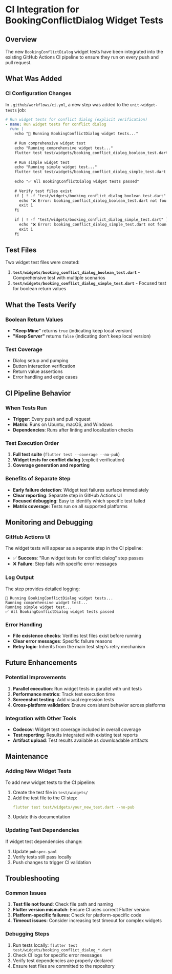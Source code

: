 # CI Integration for BookingConflictDialog Widget Tests

## Overview

The new `BookingConflictDialog` widget tests have been integrated into the existing GitHub Actions CI pipeline to ensure they run on every push and pull request.

## What Was Added

### CI Configuration Changes

In `.github/workflows/ci.yml`, a new step was added to the `unit-widget-tests` job:

```yaml
# Run widget tests for conflict dialog (explicit verification)
- name: Run widget tests for conflict dialog
  run: |
    echo "🧪 Running BookingConflictDialog widget tests..."
    
    # Run comprehensive widget test
    echo "Running comprehensive widget test..."
    flutter test test/widgets/booking_conflict_dialog_boolean_test.dart --no-pub
    
    # Run simple widget test
    echo "Running simple widget test..."
    flutter test test/widgets/booking_conflict_dialog_simple_test.dart --no-pub
    
    echo "✅ All BookingConflictDialog widget tests passed"
    
    # Verify test files exist
    if [ ! -f "test/widgets/booking_conflict_dialog_boolean_test.dart" ]; then
      echo "❌ Error: booking_conflict_dialog_boolean_test.dart not found"
      exit 1
    fi
    
    if [ ! -f "test/widgets/booking_conflict_dialog_simple_test.dart" ]; then
      echo "❌ Error: booking_conflict_dialog_simple_test.dart not found"
      exit 1
    fi
```

## Test Files

Two widget test files were created:

1. **`test/widgets/booking_conflict_dialog_boolean_test.dart`** - Comprehensive test with multiple scenarios
2. **`test/widgets/booking_conflict_dialog_simple_test.dart`** - Focused test for boolean return values

## What the Tests Verify

### Boolean Return Values
- **"Keep Mine"** returns `true` (indicating keep local version)
- **"Keep Server"** returns `false` (indicating don't keep local version)

### Test Coverage
- Dialog setup and pumping
- Button interaction verification
- Return value assertions
- Error handling and edge cases

## CI Pipeline Behavior

### When Tests Run
- **Trigger**: Every push and pull request
- **Matrix**: Runs on Ubuntu, macOS, and Windows
- **Dependencies**: Runs after linting and localization checks

### Test Execution Order
1. **Full test suite** (`flutter test --coverage --no-pub`)
2. **Widget tests for conflict dialog** (explicit verification)
3. **Coverage generation and reporting**

### Benefits of Separate Step
- **Early failure detection**: Widget test failures surface immediately
- **Clear reporting**: Separate step in GitHub Actions UI
- **Focused debugging**: Easy to identify which specific test failed
- **Matrix coverage**: Tests run on all supported platforms

## Monitoring and Debugging

### GitHub Actions UI
The widget tests will appear as a separate step in the CI pipeline:
- ✅ **Success**: "Run widget tests for conflict dialog" step passes
- ❌ **Failure**: Step fails with specific error messages

### Log Output
The step provides detailed logging:
```
🧪 Running BookingConflictDialog widget tests...
Running comprehensive widget test...
Running simple widget test...
✅ All BookingConflictDialog widget tests passed
```

### Error Handling
- **File existence checks**: Verifies test files exist before running
- **Clear error messages**: Specific failure reasons
- **Retry logic**: Inherits from the main test step's retry mechanism

## Future Enhancements

### Potential Improvements
1. **Parallel execution**: Run widget tests in parallel with unit tests
2. **Performance metrics**: Track test execution time
3. **Screenshot testing**: Add visual regression tests
4. **Cross-platform validation**: Ensure consistent behavior across platforms

### Integration with Other Tools
- **Codecov**: Widget test coverage included in overall coverage
- **Test reporting**: Results integrated with existing test reports
- **Artifact upload**: Test results available as downloadable artifacts

## Maintenance

### Adding New Widget Tests
To add new widget tests to the CI pipeline:

1. Create the test file in `test/widgets/`
2. Add the test file to the CI step:
   ```yaml
   flutter test test/widgets/your_new_test.dart --no-pub
   ```
3. Update this documentation

### Updating Test Dependencies
If widget test dependencies change:
1. Update `pubspec.yaml`
2. Verify tests still pass locally
3. Push changes to trigger CI validation

## Troubleshooting

### Common Issues
1. **Test file not found**: Check file path and naming
2. **Flutter version mismatch**: Ensure CI uses correct Flutter version
3. **Platform-specific failures**: Check for platform-specific code
4. **Timeout issues**: Consider increasing test timeout for complex widgets

### Debugging Steps
1. Run tests locally: `flutter test test/widgets/booking_conflict_dialog_*.dart`
2. Check CI logs for specific error messages
3. Verify test dependencies are properly declared
4. Ensure test files are committed to the repository 
